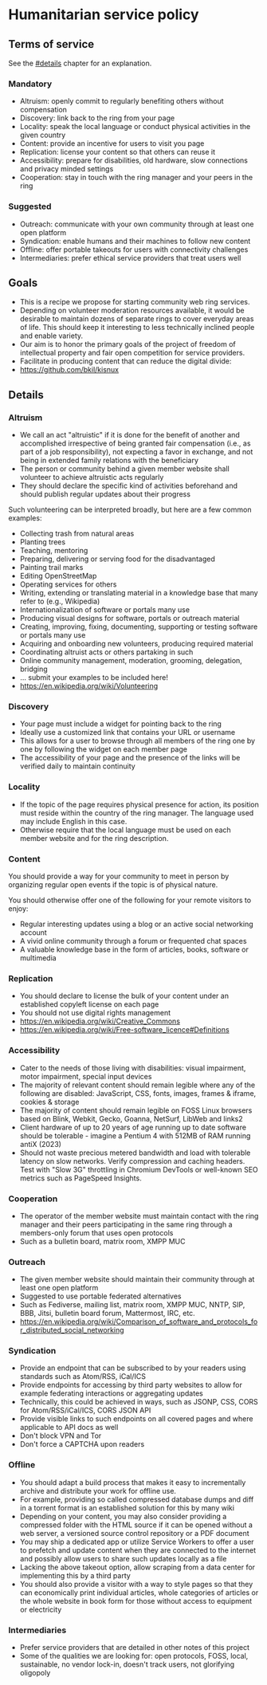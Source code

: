 # Humanitarian service policy

## Terms of service

See the [#details](#details) chapter for an explanation.

### Mandatory

* Altruism: openly commit to regularly benefiting others without compensation
* Discovery: link back to the ring from your page
* Locality: speak the local language or conduct physical activities in the given country
* Content: provide an incentive for users to visit you page
* Replication: license your content so that others can reuse it
* Accessibility: prepare for disabilities, old hardware, slow connections and privacy minded settings
* Cooperation: stay in touch with the ring manager and your peers in the ring

### Suggested

* Outreach: communicate with your own community through at least one open platform
* Syndication: enable humans and their machines to follow new content
* Offline: offer portable takeouts for users with connectivity challenges
* Intermediaries: prefer ethical service providers that treat users well

## Goals

* This is a recipe we propose for starting community web ring services.
* Depending on volunteer moderation resources available, it would be desirable to maintain dozens of separate rings to cover everyday areas of life. This should keep it interesting to less technically inclined people and enable variety.
* Our aim is to honor the primary goals of the project of freedom of intellectual property and fair open competition for service providers.
* Facilitate in producing content that can reduce the digital divide:
* https://github.com/bkil/kisnux

## Details

### Altruism

* We call an act "altruistic" if it is done for the benefit of another and accomplished irrespective of being granted fair compensation (i.e., as part of a job responsibility), not expecting a favor in exchange, and not being in extended family relations with the beneficiary
* The person or community behind a given member website shall volunteer to achieve altruistic acts regularly
* They should declare the specific kind of activities beforehand and should publish regular updates about their progress

Such volunteering can be interpreted broadly, but here are a few common examples:

* Collecting trash from natural areas
* Planting trees
* Teaching, mentoring
* Preparing, delivering or serving food for the disadvantaged
* Painting trail marks
* Editing OpenStreetMap
* Operating services for others
* Writing, extending or translating material in a knowledge base that many refer to (e.g., Wikipedia)
* Internationalization of software or portals many use
* Producing visual designs for software, portals or outreach material
* Creating, improving, fixing, documenting, supporting or testing software or portals many use
* Acquiring and onboarding new volunteers, producing required material
* Coordinating altruist acts or others partaking in such
* Online community management, moderation, grooming, delegation, bridging
* ... submit your examples to be included here!
* https://en.wikipedia.org/wiki/Volunteering

### Discovery

* Your page must include a widget for pointing back to the ring
* Ideally use a customized link that contains your URL or username
* This allows for a user to browse through all members of the ring one by one by following the widget on each member page
* The accessibility of your page and the presence of the links will be verified daily to maintain continuity

### Locality

* If the topic of the page requires physical presence for action, its position must reside within the country of the ring manager. The language used may include English in this case.
* Otherwise require that the local language must be used on each member website and for the ring description.

### Content

You should provide a way for your community to meet in person by organizing regular open events if the topic is of physical nature.

You should otherwise offer one of the following for your remote visitors to enjoy:

* Regular interesting updates using a blog or an active social networking account
* A vivid online community through a forum or frequented chat spaces
* A valuable knowledge base in the form of articles, books, software or multimedia

### Replication

* You should declare to license the bulk of your content under an established copyleft license on each page
* You should not use digital rights management
* https://en.wikipedia.org/wiki/Creative_Commons
* https://en.wikipedia.org/wiki/Free-software_licence#Definitions

### Accessibility

* Cater to the needs of those living with disabilities: visual impairment, motor impairment, special input devices
* The majority of relevant content should remain legible where any of the following are disabled: JavaScript, CSS, fonts, images, frames & iframe, cookies & storage
* The majority of content should remain legible on FOSS Linux browsers based on Blink, Webkit, Gecko, Goanna, NetSurf, LibWeb and links2
* Client hardware of up to 20 years of age running up to date software should be tolerable - imagine a Pentium 4 with 512MB of RAM running antiX (2023)
* Should not waste precious metered bandwidth and load with tolerable latency on slow networks. Verify compression and caching headers. Test with "Slow 3G" throttling in Chromium DevTools or well-known SEO metrics such as PageSpeed Insights.

### Cooperation

* The operator of the member website must maintain contact with the ring manager and their peers participating in the same ring through a members-only forum that uses open protocols
* Such as a bulletin board, matrix room, XMPP MUC

### Outreach

* The given member website should maintain their community through at least one open platform
* Suggested to use portable federated alternatives
* Such as Fediverse, mailing list, matrix room, XMPP MUC, NNTP, SIP, BBB, Jitsi, bulletin board forum, Mattermost, IRC, etc.
* https://en.wikipedia.org/wiki/Comparison_of_software_and_protocols_for_distributed_social_networking

### Syndication

* Provide an endpoint that can be subscribed to by your readers using standards such as Atom/RSS, iCal/ICS
* Provide endpoints for accessing by third party websites to allow for example federating interactions or aggregating updates
* Technically, this could be achieved in ways, such as JSONP, CSS, CORS for Atom/RSS/iCal/ICS, CORS JSON API
* Provide visible links to such endpoints on all covered pages and where applicable to API docs as well
* Don't block VPN and Tor
* Don't force a CAPTCHA upon readers

### Offline

* You should adapt a build process that makes it easy to incrementally archive and distribute your work for offline use.
* For example, providing so called compressed database dumps and diff in a torrent format is an established solution for this by many wiki
* Depending on your content, you may also consider providing a compressed folder with the HTML source if it can be opened without a web server, a versioned source control repository or a PDF document
* You may ship a dedicated app or utilize Service Workers to offer a user to prefetch and update content when they are connected to the internet and possibly allow users to share such updates locally as a file
* Lacking the above takeout option, allow scraping from a data center for implementing this by a third party
* You should also provide a visitor with a way to style pages so that they can economically print individual articles, whole categories of articles or the whole website in book form for those without access to equipment or electricity

### Intermediaries

* Prefer service providers that are detailed in other notes of this project
* Some of the qualities we are looking for: open protocols, FOSS, local, sustainable, no vendor lock-in, doesn't track users, not glorifying oligopoly
